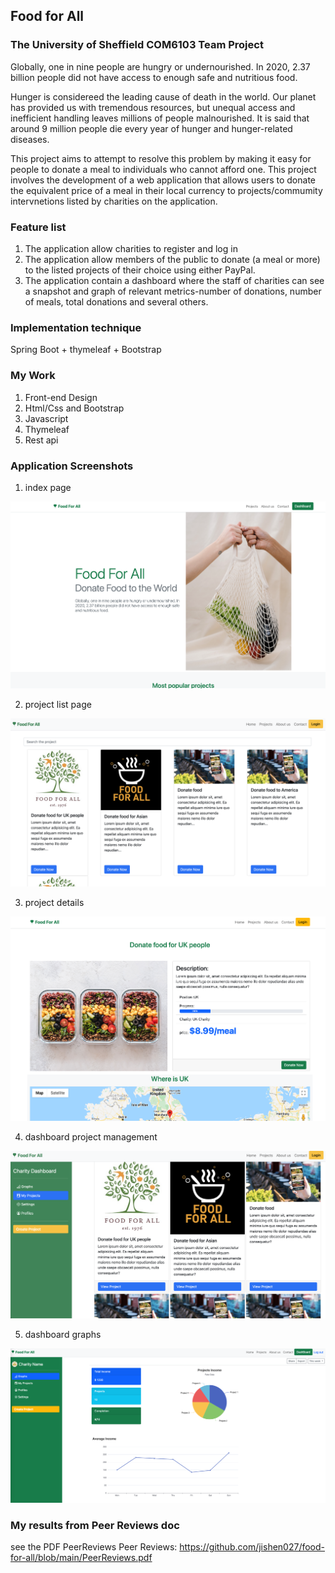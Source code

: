 ## Food for All

### The University of Sheffield COM6103 Team Project

Globally, one in nine people are hungry or undernourished. In 2020, 2.37 billion people did not have access to
enough safe and nutritious food.    

Hunger is considereed the leading cause of death in the world. Our planet has provided us with tremendous
resources, but unequal access and inefficient handling leaves millions of people malnourished. It is said that
around 9 million people die every year of hunger and hunger-related diseases.


This project aims to attempt to resolve this problem by making it easy for people to donate a meal to individuals
who cannot afford one. This project involves the development of a web application that allows users to donate
the equivalent price of a meal in their local currency to projects/commumity intervnetions listed by charities on
the application.

### Feature list 
1. The application allow charities to register and log in
2. The application allow members of the public to donate (a meal or more) to the listed projects of their choice using either PayPal.
3. The application contain a dashboard where the staff of charities can see a snapshot and graph of relevant metrics-number of donations, number of meals, total donations and several others.

### Implementation technique
Spring Boot + thymeleaf + Bootstrap

### My Work 
1. Front-end Design 
2. Html/Css and Bootstrap
3. Javascript
4. Thymeleaf
5. Rest api

### Application Screenshots
1. index page

![index](https://raw.githubusercontent.com/jishen027/food-for-all/main/ScreenShots/indexpage.png?token=GHSAT0AAAAAABUX557EWRU27OISBK3HFFJKYVI4HEQ)


2. project list page

![projectList](https://raw.githubusercontent.com/jishen027/food-for-all/main/ScreenShots/projectList.png?token=GHSAT0AAAAAABUX557EO2PMSAWMYTWBUGNGYVI4HZQ)

3. project details

![projectDetails](https://raw.githubusercontent.com/jishen027/food-for-all/main/ScreenShots/projectView.png?token=GHSAT0AAAAAABUX557FY5XTBTNLCRHVNUICYVI4ITQ)

4. dashboard project management 

![dashboardProjManagement](https://raw.githubusercontent.com/jishen027/food-for-all/main/ScreenShots/dashboardProjectManagement.png?token=GHSAT0AAAAAABUX557F5PJ6WNEJYX7AJXMSYVI4JKQ)

5. dashboard graphs

![dashboardGraphs](https://raw.githubusercontent.com/jishen027/food-for-all/main/ScreenShots/dashboradGraphs.png?token=GHSAT0AAAAAABUX557E5XMRMICVIGIWG7KIYVI4JZQ)


### My results from Peer Reviews doc
see the PDF PeerReviews
Peer Reviews: https://github.com/jishen027/food-for-all/blob/main/PeerReviews.pdf


